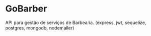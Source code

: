 # GoBarber

API para gestão de serviços de Barbearia. (express, jwt, sequelize, postgres, mongodb, nodemailer)
